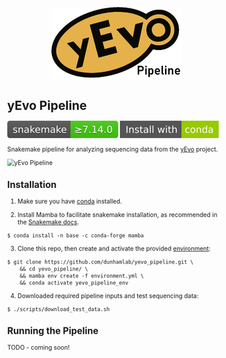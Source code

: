 <div align="center">
    <a href="#readme"><img src="./docs/img/yevo_pipeline_logo.png" width="300"></a>
</div>


# yEvo Pipeline

[![Snakemake](./docs/img/snakemake.svg)](https://snakemake.readthedocs.io)
[![Conda](./docs/img/conda.svg)](https://docs.conda.io/en/latest/miniconda.html)

Snakemake pipeline for analyzing sequencing data from the [yEvo](https://yevo.org/) project.

![yEvo Pipeline](../../raw/main/docs/img/pipeline.svg)

## Installation

1. Make sure you have [conda](https://docs.conda.io/en/latest/miniconda.html) installed. 

2. Install Mamba to facilitate snakemake installation, as recommended in the [Snakemake docs](https://snakemake.readthedocs.io/en/stable/getting_started/installation.html#installation-via-conda-mamba).

```
$ conda install -n base -c conda-forge mamba
```

3. Clone this repo, then create and activate the provided [environment](./environment.yml):

```
$ git clone https://github.com/dunhamlab/yevo_pipeline.git \
    && cd yevo_pipeline/ \
    && mamba env create -f environment.yml \
    && conda activate yevo_pipeline_env
```

4. Downloaded required pipeline inputs and test sequencing data:

```
$ ./scripts/download_test_data.sh
```

## Running the Pipeline

TODO - coming soon!
